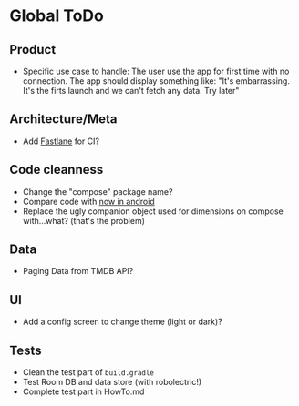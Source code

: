 # Global ToDo

## Product
* Specific use case to handle: The user use the app for first time with no connection. The app should display something like: "It's embarrassing. It's the firts launch and we can't fetch any data. Try later" 

## Architecture/Meta
* Add [Fastlane](https://docs.fastlane.tools/getting-started/android/setup/) for CI?

## Code cleanness
* Change the "compose" package name?
* Compare code with [now in android](https://github.com/android/nowinandroid)
* Replace the ugly companion object used for dimensions on compose with...what? (that's the problem)

## Data
* Paging Data from TMDB API?

## UI
* Add a config screen to change theme (light or dark)?

## Tests
* Clean the test part of `build.gradle`
* Test Room DB and data store (with robolectric!)
* Complete test part in HowTo.md








 